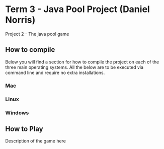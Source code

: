# Term 3 - Java Pool Project (Daniel Norris)

Project 2 - The java pool game

## How to compile
Below you will find a section for how to compile the project on each of the three main operating systems.
All the below are to be executed via command line and require no extra installations.

### Mac


### Linux


### Windows


## How to Play
Description of the game here